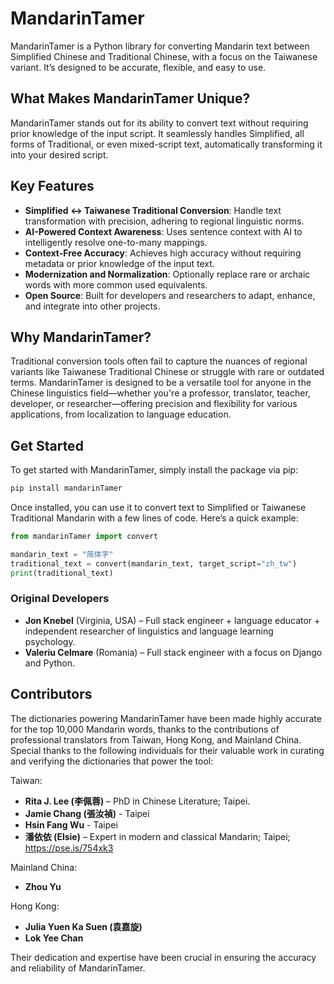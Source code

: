 # MandarinTamer

MandarinTamer is a Python library for converting Mandarin text between Simplified Chinese and Traditional Chinese, with a focus on the Taiwanese variant. It’s designed to be accurate, flexible, and easy to use.

## What Makes MandarinTamer Unique?

MandarinTamer stands out for its ability to convert text without requiring prior knowledge of the input script. It seamlessly handles Simplified, all forms of Traditional, or even mixed-script text, automatically transforming it into your desired script.

## Key Features

- **Simplified ↔ Taiwanese Traditional Conversion**: Handle text transformation with precision, adhering to regional linguistic norms.
- **AI-Powered Context Awareness**: Uses sentence context with AI to intelligently resolve one-to-many mappings.
- **Context-Free Accuracy**: Achieves high accuracy without requiring metadata or prior knowledge of the input text.
- **Modernization and Normalization**: Optionally replace rare or archaic words with more common used equivalents.
- **Open Source**: Built for developers and researchers to adapt, enhance, and integrate into other projects.

## Why MandarinTamer?

Traditional conversion tools often fail to capture the nuances of regional variants like Taiwanese Traditional Chinese or struggle with rare or outdated terms. MandarinTamer is designed to be a versatile tool for anyone in the Chinese linguistics field—whether you're a professor, translator, teacher, developer, or researcher—offering precision and flexibility for various applications, from localization to language education.

## Get Started

To get started with MandarinTamer, simply install the package via pip:

```bash
pip install mandarinTamer
```

Once installed, you can use it to convert text to Simplified or Taiwanese Traditional Mandarin with a few lines of code. Here’s a quick example:

```python
from mandarinTamer import convert

mandarin_text = "简体字"
traditional_text = convert(mandarin_text, target_script="zh_tw")
print(traditional_text)
```

### Original Developers

- **Jon Knebel** (Virginia, USA) – Full stack engineer + language educator + independent researcher of linguistics and language learning psychology.
- **Valeriu Celmare** (Romania) – Full stack engineer with a focus on Django and Python.

## Contributors

The dictionaries powering MandarinTamer have been made highly accurate for the top 10,000 Mandarin words, thanks to the contributions of professional translators from Taiwan, Hong Kong, and Mainland China. Special thanks to the following individuals for their valuable work in curating and verifying the dictionaries that power the tool:

Taiwan:

- **Rita J. Lee (李佩蓉)** – PhD in Chinese Literature; Taipei.
- **Jamie Chang (張汝禎)** - Taipei
- **Hsin Fang Wu** - Taipei
- **潘依依 (Elsie)** – Expert in modern and classical Mandarin; Taipei; <https://pse.is/754xk3>

Mainland China:

- **Zhou Yu**

Hong Kong:

- **Julia Yuen Ka Suen (袁嘉旋)**
- **Lok Yee Chan**

Their dedication and expertise have been crucial in ensuring the accuracy and reliability of MandarinTamer.
